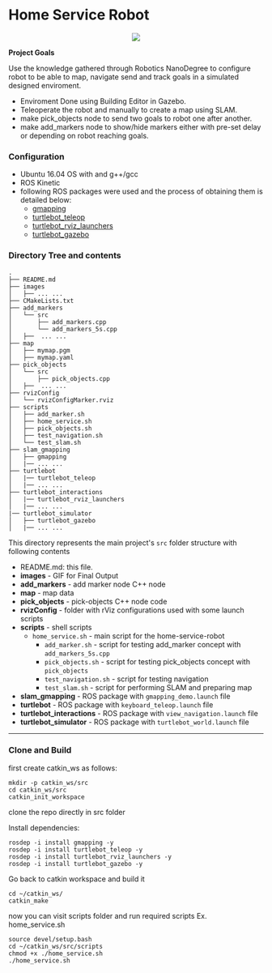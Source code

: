 # Home Service Robot

<p align="center"><img src="./Images/homeServiceRobot.gif"></p>

**Project Goals**

Use the knowledge gathered through Robotics NanoDegree to configure robot to be able to map, navigate send and track goals in a simulated designed enviroment.

* Enviroment Done using Building Editor in Gazebo.
* Teleoperate the robot and manually to create a map using SLAM.
* make pick_objects node to send two goals to robot one after another.
* make add_markers node to show/hide markers either with pre-set delay or depending on robot reaching goals.

### Configuration

* Ubuntu 16.04 OS with and g++/gcc
* ROS Kinetic
* following ROS packages were used and the process of obtaining them is detailed below:
	* [gmapping](http://wiki.ros.org/gmapping)
	* [turtlebot_teleop](http://wiki.ros.org/turtlebot_teleop)
	* [turtlebot_rviz_launchers](http://wiki.ros.org/turtlebot_rviz_launchers)
	* [turtlebot_gazebo](http://wiki.ros.org/turtlebot_gazebo)

### Directory Tree and contents

```
.
├── README.md
├── images
│   ├── ... ...
├── CMakeLists.txt
├── add_markers
│   └── src
│       ├── add_markers.cpp
│       └── add_markers_5s.cpp
│   ├──  ... ...
├── map
│   ├── mymap.pgm
│   ├── mymap.yaml
├── pick_objects
│   └── src
│       ├── pick_objects.cpp
│   ├──  ... ...
├── rvizConfig
│   └── rvizConfigMarker.rviz
├── scripts
│   ├── add_marker.sh
│   ├── home_service.sh
│   ├── pick_objects.sh
│   ├── test_navigation.sh
│   └── test_slam.sh
├── slam_gmapping
│   ├── gmapping
│   |── ... ...
├── turtlebot
│   |── turtlebot_teleop
│   |── ... ...
├── turtlebot_interactions
│   |── turtlebot_rviz_launchers
│   |── ... ...
|── turtlebot_simulator
│   ├── turtlebot_gazebo
│   |── ... ...

```

This directory represents the main project's `src` folder structure with following contents

* README.md: this file.
* **images** - GIF for Final Output
* **add_markers** - add marker node C++ node
* **map** - map data
* **pick_objects** - pick-objects C++ node code
* **rvizConfig** - folder with rViz configurations used with some launch scripts
* **scripts** - shell scripts
  * `home_service.sh` - main script for the home-service-robot
	* `add_marker.sh` - script for testing add_marker concept with `add_markers_5s.cpp`
	* `pick_objects.sh` - script for testing pick_objects concept with `pick_objects`
	* `test_navigation.sh` - script for testing navigation
	* `test_slam.sh` - script for performing SLAM and preparing map
* **slam_gmapping** -  ROS package with `gmapping_demo.launch` file
* **turtlebot** -  ROS package with `keyboard_teleop.launch` file
* **turtlebot_interactions** -  ROS package with `view_navigation.launch` file
* **turtlebot_simulator** -  ROS package with `turtlebot_world.launch` file

---

### Clone and Build

first create catkin_ws as follows:

```
mkdir -p catkin_ws/src
cd catkin_ws/src
catkin_init_workspace
```

clone the repo directly in src folder

Install dependencies:

```
rosdep -i install gmapping -y
rosdep -i install turtlebot_teleop -y
rosdep -i install turtlebot_rviz_launchers -y
rosdep -i install turtlebot_gazebo -y
```

Go back to catkin workspace and build it

```
cd ~/catkin_ws/
catkin_make
```
now you can visit scripts folder and run required scripts
Ex. home_service.sh
```
source devel/setup.bash
cd ~/catkin_ws/src/scripts
chmod +x ./home_service.sh
./home_service.sh
```
